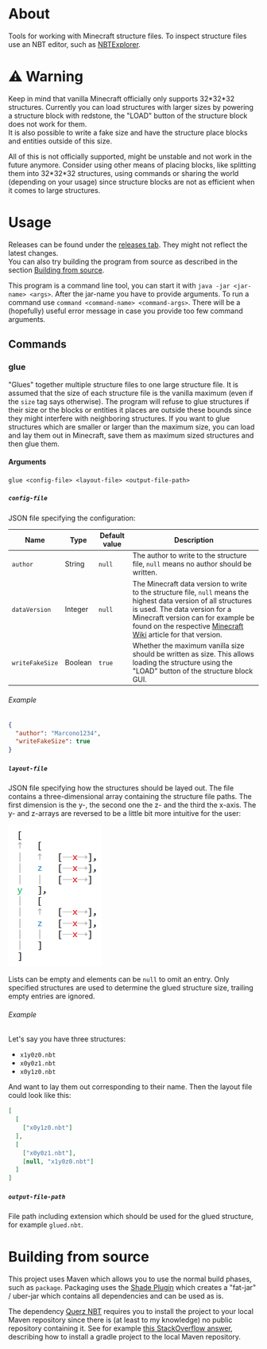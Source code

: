 # About
Tools for working with Minecraft structure files. To inspect structure files use an NBT editor, 
such as [NBTExplorer](https://github.com/jaquadro/NBTExplorer).

# :warning: Warning
Keep in mind that vanilla Minecraft officially only supports 32\*32\*32 structures. Currently you can 
load structures with larger sizes by powering a structure block with redstone, the "LOAD" button 
of the structure block does not work for them.    
It is also possible to write a fake size and have the structure place blocks and entities outside of 
this size.

All of this is not officially supported, might be unstable and not work in the future anymore. Consider 
using other means of placing blocks, like splitting them into 32\*32\*32 structures, using commands or 
sharing the world (depending on your usage) since structure blocks are not as efficient when it comes 
to large structures.

# Usage
Releases can be found under the [releases tab](https://github.com/Marcono1234/structure-tools/releases). 
They might not reflect the latest changes.   
You can also try building the program from source as described in the section [Building from source](#building-from-source).

This program is a command line tool, you can start it with `java -jar <jar-name> <args>`. After the 
jar-name you have to provide arguments. To run a command use `command <command-name> <command-args>`. 
There will be a (hopefully) useful error message in case you provide too few command arguments.

## Commands
### glue
"Glues" together multiple structure files to one large structure file. It is assumed that the size 
of each structure file is the vanilla maximum (even if the `size` tag says otherwise). The program 
will refuse to glue structures if their size or the blocks or entities it places are outside these 
bounds since they might interfere with neighboring structures. If you want to glue structures which 
are smaller or larger than the maximum size, you can load and lay them out in Minecraft, save them 
as maximum sized structures and then glue them.

#### Arguments
`glue <config-file> <layout-file> <output-file-path>`

##### `config-file`    
JSON file specifying the configuration:

|Name           |Type   |Default value|Description|
|---------------|-------|-------------|-----------|
|`author`       |String |`null`       |The author to write to the structure file, `null` means no author should be written.|
|`dataVersion`  |Integer|`null`       |The Minecraft data version to write to the structure file, `null` means the highest data version of all structures is used. The data version for a Minecraft version can for example be found on the respective [Minecraft Wiki](https://minecraft.gamepedia.com/Minecraft_Wiki) article for that version.|
|`writeFakeSize`|Boolean|`true`       |Whether the maximum vanilla size should be written as size. This allows loading the structure using the "LOAD" button of the structure block GUI.|

###### Example
```json
{
  "author": "Marcono1234",
  "writeFakeSize": true
}
```

##### `layout-file`
JSON file specifying how the structures should be layed out. The file contains a three-dimensional 
array containing the structure file paths. The first dimension is the y-, the second one the 
z- and the third the x-axis. The y- and z-arrays are reversed to be a little bit more intuitive 
for the user:

![Layout structure](doc/layout.png)

Lists can be empty and elements can be `null` to omit an entry. Only specified structures are used 
to determine the glued structure size, trailing empty entries are ignored.

###### Example
Let's say you have three structures:
- `x1y0z0.nbt`
- `x0y0z1.nbt`
- `x0y1z0.nbt`

And want to lay them out corresponding to their name. Then the layout file could look like this:
```json
[
  [
    ["x0y1z0.nbt"]
  ],
  [
    ["x0y0z1.nbt"],
    [null, "x1y0z0.nbt"]
  ]
]
```

##### `output-file-path`
File path including extension which should be used for the glued structure, for example `glued.nbt`.

# Building from source
This project uses Maven which allows you to use the normal build phases, such as `package`. Packaging 
uses the [Shade Plugin](https://maven.apache.org/plugins/maven-shade-plugin/) which creates a "fat-jar" / 
uber-jar which contains all dependencies and can be used as is.

The dependency [Querz NBT](https://github.com/Querz/NBT) requires you to install the project to your 
local Maven repository since there is (at least to my knowledge) no public repository containing it. 
See for example [this StackOverflow answer](https://stackoverflow.com/a/6123981), describing how to 
install a gradle project to the local Maven repository.
